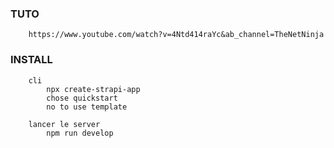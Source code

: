 ### TUTO
        https://www.youtube.com/watch?v=4Ntd414raYc&ab_channel=TheNetNinja


### INSTALL
        cli
            npx create-strapi-app
            chose quickstart
            no to use template

        lancer le server
            npm run develop